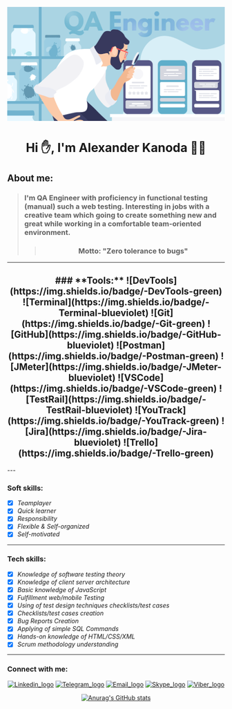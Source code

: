 ![QA present_logo](https://github.com/AlexanderKanoda/alexanderkanoda/blob/main/assets/image1-1.png)
# <h1 align="center"> Hi :raised_hand:, I'm Alexander Kanoda :man_technologist:</strong></h1>
## **About me:**
>### **I'm QA Engineer with proficiency in functional testing (manual) such a web testing. Interesting in jobs with a creative team which going to create something new and great while working in a comfortable team-oriented environment.**
>>### **<center>Motto: "Zero tolerance to bugs"**</center>
_____
<h2 align="center">
### **Tools:** 
![DevTools](https://img.shields.io/badge/-DevTools-green)
![Terminal](https://img.shields.io/badge/-Terminal-blueviolet)
![Git](https://img.shields.io/badge/-Git-green)
![GitHub](https://img.shields.io/badge/-GitHub-blueviolet)
![Postman](https://img.shields.io/badge/-Postman-green)
![JMeter](https://img.shields.io/badge/-JMeter-blueviolet)
![VSCode](https://img.shields.io/badge/-VSCode-green)
![TestRail](https://img.shields.io/badge/-TestRail-blueviolet)
![YouTrack](https://img.shields.io/badge/-YouTrack-green)
![Jira](https://img.shields.io/badge/-Jira-blueviolet)
![Trello](https://img.shields.io/badge/-Trello-green)
</h2>
---

### **Soft skills:**
 * [x] *Teamplayer* 
 * [x] *Quick learner*
 * [x] *Responsibility*
 * [x] *Flexible & Self-organized* 
 * [x] *Self-motivated*
  ___

### **Tech skills:**
 * [x] *Knowledge of software testing theory*
 * [x] *Knowledge of client server architecture* 
 * [x] *Basic knowledge of JavaScript* 
 * [x] *Fulfillment web/mobile Testing* 
 * [x] *Using of test design techniques checklists/test cases*
 * [x] *Checklists/test cases creation*
 * [x] *Bug Reports Creation*
 * [x] *Applying of simple SQL Commands*
 * [x] *Hands-on knowledge of HTML/CSS/XML*
 * [x] *Scrum methodology understanding*
  
___
### **Connect with me:**
<center>

[![Linkedin_logo](https://img.shields.io/badge/LinkedIn-0077B5?style=for-the-badge&logo=linkedin&logoColor=white)](https://www.linkedin.com/in/alexander-kanoda/)
[![Telegram_logo](https://img.shields.io/badge/Telegram-2CA5E0?style=for-the-badge&logo=telegram&logoColor=white)](https://t.me/Sarmatovich)
[![Email_logo](https://img.shields.io/badge/Gmail-D14836?style=for-the-badge&logo=gmail&logoColor=white)](mailto:akanoda@gmail.com) 
[![Skype_logo](https://img.shields.io/badge/Skype-00AFF0?style=for-the-badge&logo=skype&logoColor=white)](https://join.skype.com/invite/mbcBfJuXrQVV)
[![Viber_logo](https://img.shields.io/badge/viber-685EA9?style=for-the-badge&logo=viber&logoColor=white)](https://viber.click/375293502857)


[![Anurag's GitHub stats](https://github-readme-stats.vercel.app/api?username=AlexanderKanoda&show_icons=true)](https://github.com/anuraghazra/github-readme-stats)
